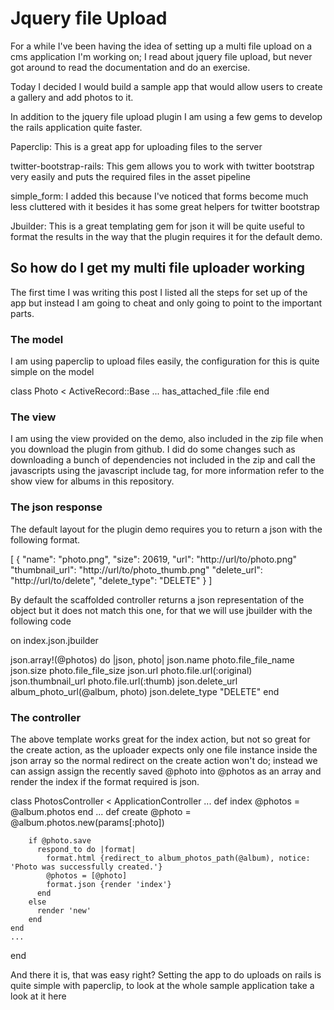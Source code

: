 # Jquery file Upload

For a while I've been having the idea of setting up a multi file upload on a cms application I'm working on; I read about jquery file upload, but never got around to read the documentation and do an exercise. 

Today I decided I would build a sample app that would allow users to create a gallery and add photos to it.

In addition to the jquery file upload plugin I am using a few gems to develop the rails application quite faster.

Paperclip: This is a great app for uploading files to the server 

twitter-bootstrap-rails: This gem allows you to work with twitter bootstrap very easily and puts the required files in the asset pipeline

simple_form: I added this because I've noticed that forms become much less cluttered with it besides it has some great helpers for twitter bootstrap

Jbuilder: This is a great templating gem for json it will be quite useful to format the results in the way that the plugin requires it for the default demo.

## So how do I get my multi file uploader working

The first time I was writing this post I listed all the steps for set up of the app but instead I am going to cheat and only going to point to the important parts. 

### The model

I am using paperclip to upload files easily, the configuration for this is quite simple on the model

class Photo < ActiveRecord::Base
	...
	has_attached_file :file
end

### The view

I am using the view provided on the demo, also included in the zip file when you download the plugin from github. I did do some changes such as downloading a bunch of dependencies not included in the zip and call the javascripts using the javascript include tag, for more information refer to the show view for albums in this repository.

### The json response

The default layout for the plugin demo requires you to return a json with the following format.

[
	{
		"name": "photo.png",
		"size": 20619,
		"url": "http://url/to/photo.png"
		"thumbnail_url": "http://url/to/photo_thumb.png"
		"delete_url": "http://url/to/delete",
		"delete_type": "DELETE"
	}
]


By default the scaffolded controller returns a json representation of the object but it does not match this one, for that we will use jbuilder with the following code

on index.json.jbuilder

json.array!(@photos) do |json, photo|
  json.name photo.file_file_name
  json.size photo.file_file_size
  json.url photo.file.url(:original)
  json.thumbnail_url photo.file.url(:thumb)
  json.delete_url album_photo_url(@album, photo)
  json.delete_type "DELETE"
end

### The controller

The above template works great for the index action, but not so great for the create action, as the uploader expects only one file instance inside the json array so the normal redirect on the create action won't do; instead we can assign assign the recently saved @photo into @photos as an array and render the index if the format required is json. 

class PhotosController < ApplicationController
	...
	def index
		@photos = @album.photos
	end
	...
	def create
	    @photo = @album.photos.new(params[:photo])

	    if @photo.save
	      respond_to do |format|
	        format.html {redirect_to album_photos_path(@album), notice: 'Photo was successfully created.'}
	        @photos = [@photo]
	        format.json {render 'index'}
	      end
	    else
	      render 'new'
	    end
	end
	...
end

And there it is, that was easy right? Setting the app to do uploads on rails is quite simple with paperclip, to look at the whole sample application take a look at it here

